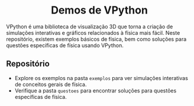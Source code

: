 <h1 align="center">
Demos de VPython
</h1>

VPython é uma biblioteca de visualização 3D que torna a criação de simulações interativas e gráficos relacionados à física mais fácil. Neste repositório, existem exemplos básicos de física, bem como soluções para questões específicas de física usando VPython.

## Repositório

- Explore os exemplos na pasta `exemplos` para ver simulações interativas de conceitos gerais de física.
- Verifique a pasta `questoes` para encontrar soluções para questões específicas de física.
